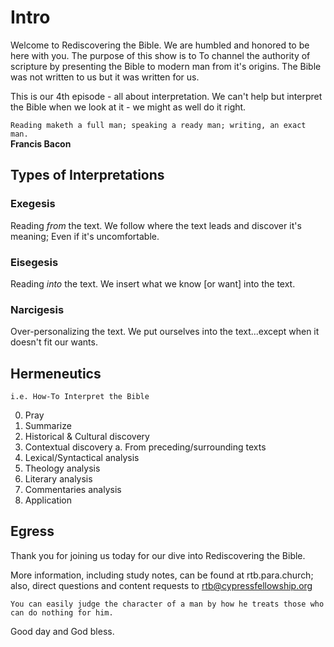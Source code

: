 # Intro 

Welcome to Rediscovering the Bible.
We are humbled and honored to be here with you.
The purpose of this show is to To channel the authority of scripture by presenting the Bible to modern man from it's origins.
The Bible was not written to us but it was written for us.

This is our 4th episode - all about interpretation.
We can't help but interpret the Bible when we look at it - we might as well do it right.

`Reading maketh a full man; speaking a ready man; writing, an exact man.`  
  **Francis Bacon**


## Types of Interpretations

### Exegesis  
Reading _from_ the text.
We follow where the text leads and discover it's meaning;
Even if it's uncomfortable.


### Eisegesis  
Reading _into_ the text.
We insert what we know [or want] into the text.


### Narcigesis
Over-personalizing the text.
We put ourselves into the text...except when it doesn't fit our wants.


## Hermeneutics

`i.e. How-To Interpret the Bible`

0. Pray
1. Summarize
2. Historical & Cultural discovery
3. Contextual discovery
  a. From preceding/surrounding texts
4. Lexical/Syntactical analysis
5. Theology analysis
6. Literary analysis
7. Commentaries analysis
8. Application


## Egress

Thank you for joining us today for our dive into Rediscovering the Bible.

More information, including study notes, can be found at rtb.para.church;  also, direct questions and content requests to rtb@cypressfellowship.org

`You can easily judge the character of a man by how he treats those who can do nothing for him.`

Good day and God bless.
